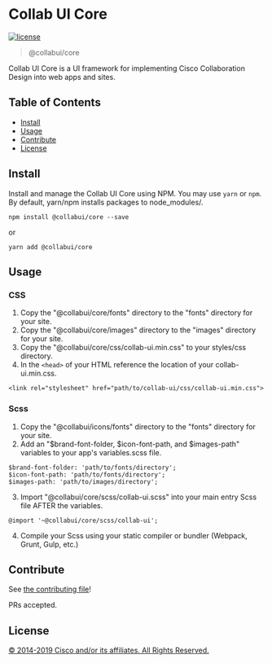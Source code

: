 # Collab UI Core

[![license](https://img.shields.io/github/license/ciscospark/react-ciscospark.svg)](https://github.com/collab-ui/collab-ui-icons/blob/master/LICENSE)

> @collabui/core

Collab UI Core is a UI framework for implementing Cisco Collaboration Design into web apps and sites.

## Table of Contents

- [Install](#install)
- [Usage](#usage)
- [Contribute](#contribute)
- [License](#license)

## Install

Install and manage the Collab UI Core using NPM. You may use `yarn` or `npm`. By default, yarn/npm installs packages to node_modules/.

`npm install @collabui/core --save`

or

`yarn add @collabui/core`

## Usage

### CSS

1. Copy the "@collabui/core/fonts" directory to the "fonts" directory for your site.
2. Copy the "@collabui/core/images" directory to the "images" directory for your site.
3. Copy the "@collabui/core/css/collab-ui.min.css" to your styles/css directory.
4. In the `<head>` of your HTML reference the location of your collab-ui.min.css.

  `<link rel="stylesheet" href="path/to/collab-ui/css/collab-ui.min.css">`

### Scss

1. Copy the "@collabui/icons/fonts" directory to the "fonts" directory for your site.
2. Add an "$brand-font-folder, $icon-font-path, and $images-path" variables to your app's variables.scss file.

```
$brand-font-folder: 'path/to/fonts/directory';
$icon-font-path: 'path/to/fonts/directory';
$images-path: 'path/to/images/directory';
```

3. Import "@collabui/core/scss/collab-ui.scss" into your main entry Scss file AFTER the variables.

`@import '~@collabui/core/scss/collab-ui';`

4. Compile your Scss using your static compiler or bundler (Webpack, Grunt, Gulp, etc.)

## Contribute

See [the contributing file](CONTRIBUTING.md)!

PRs accepted.

## License

[© 2014-2019 Cisco and/or its affiliates. All Rights Reserved.](../LICENSE)
